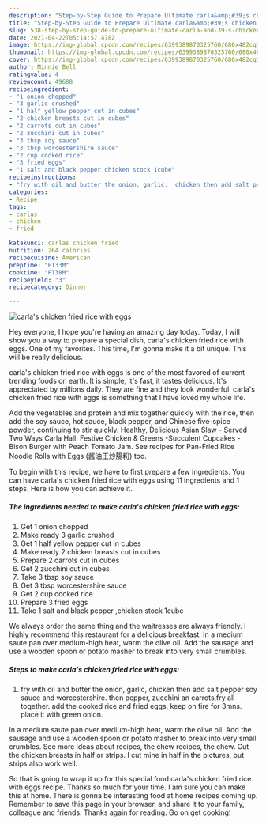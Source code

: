 ```yaml
---
description: "Step-by-Step Guide to Prepare Ultimate carla&amp;#39;s chicken fried rice with eggs"
title: "Step-by-Step Guide to Prepare Ultimate carla&amp;#39;s chicken fried rice with eggs"
slug: 538-step-by-step-guide-to-prepare-ultimate-carla-and-39-s-chicken-fried-rice-with-eggs
date: 2021-04-22T05:14:57.478Z
image: https://img-global.cpcdn.com/recipes/6399389870325760/680x482cq70/carlas-chicken-fried-rice-with-eggs-recipe-main-photo.jpg
thumbnail: https://img-global.cpcdn.com/recipes/6399389870325760/680x482cq70/carlas-chicken-fried-rice-with-eggs-recipe-main-photo.jpg
cover: https://img-global.cpcdn.com/recipes/6399389870325760/680x482cq70/carlas-chicken-fried-rice-with-eggs-recipe-main-photo.jpg
author: Minnie Bell
ratingvalue: 4
reviewcount: 49688
recipeingredient:
- "1 onion chopped"
- "3 garlic crushed"
- "1 half yellow pepper cut in cubes"
- "2 chicken breasts cut in cubes"
- "2 carrots cut in cubes"
- "2 zucchini cut in cubes"
- "3 tbsp soy sauce"
- "3 tbsp worcestershire sauce"
- "2 cup cooked rice"
- "3 fried eggs"
- "1 salt and black pepper chicken stock 1cube"
recipeinstructions:
- "fry with oil and butter the onion, garlic,  chicken then add salt pepper soy sauce and worcestershire. then pepper, zucchini an carrots,fry all together.  add the cooked rice and fried eggs, keep on fire for 3mns. place it with green onion."
categories:
- Recipe
tags:
- carlas
- chicken
- fried

katakunci: carlas chicken fried 
nutrition: 264 calories
recipecuisine: American
preptime: "PT33M"
cooktime: "PT38M"
recipeyield: "3"
recipecategory: Dinner

---
```



![carla&#39;s chicken fried rice with eggs](https://img-global.cpcdn.com/recipes/6399389870325760/680x482cq70/carlas-chicken-fried-rice-with-eggs-recipe-main-photo.jpg)

Hey everyone, I hope you're having an amazing day today. Today, I will show you a way to prepare a special dish, carla&#39;s chicken fried rice with eggs. One of my favorites. This time, I'm gonna make it a bit unique. This will be really delicious.

carla&#39;s chicken fried rice with eggs is one of the most favored of current trending foods on earth. It is simple, it's fast, it tastes delicious. It's appreciated by millions daily. They are fine and they look wonderful. carla&#39;s chicken fried rice with eggs is something that I have loved my whole life.

Add the vegetables and protein and mix together quickly with the rice, then add the soy sauce, hot sauce, black pepper, and Chinese five-spice powder, continuing to stir quickly. Healthy, Delicious Asian Slaw - Served Two Ways Carla Hall. Festive Chicken &amp; Greens -Succulent Cupcakes -Bison Burger with Peach Tomato Jam. See recipes for Pan-Fried Rice Noodle Rolls with Eggs (酱油王炒腸粉) too.


To begin with this recipe, we have to first prepare a few ingredients. You can have carla&#39;s chicken fried rice with eggs using 11 ingredients and 1 steps. Here is how you can achieve it.

<!--inarticleads1-->

##### The ingredients needed to make carla&#39;s chicken fried rice with eggs:

1. Get 1 onion chopped
1. Make ready 3 garlic crushed
1. Get 1 half yellow pepper cut in cubes
1. Make ready 2 chicken breasts cut in cubes
1. Prepare 2 carrots cut in cubes
1. Get 2 zucchini cut in cubes
1. Take 3 tbsp soy sauce
1. Get 3 tbsp worcestershire sauce
1. Get 2 cup cooked rice
1. Prepare 3 fried eggs
1. Take 1 salt and black pepper ,chicken stock 1cube


We always order the same thing and the waitresses are always friendly. I highly recommend this restaurant for a delicious breakfast. In a medium saute pan over medium-high heat, warm the olive oil. Add the sausage and use a wooden spoon or potato masher to break into very small crumbles. 

<!--inarticleads2-->

##### Steps to make carla&#39;s chicken fried rice with eggs:

1. fry with oil and butter the onion, garlic,  chicken then add salt pepper soy sauce and worcestershire. then pepper, zucchini an carrots,fry all together.  add the cooked rice and fried eggs, keep on fire for 3mns. place it with green onion.


In a medium saute pan over medium-high heat, warm the olive oil. Add the sausage and use a wooden spoon or potato masher to break into very small crumbles. See more ideas about recipes, the chew recipes, the chew. Cut the chicken breasts in half or strips. I cut mine in half in the pictures, but strips also work well. 

So that is going to wrap it up for this special food carla&#39;s chicken fried rice with eggs recipe. Thanks so much for your time. I am sure you can make this at home. There is gonna be interesting food at home recipes coming up. Remember to save this page in your browser, and share it to your family, colleague and friends. Thanks again for reading. Go on get cooking!
